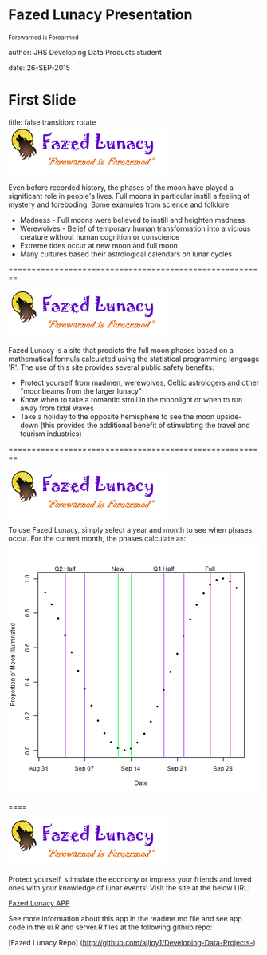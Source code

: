 Fazed Lunacy Presentation 
========================================================

<small>Forewarned is Forearmed</small>

author: JHS Developing Data Products student

date: 26-SEP-2015



First Slide
========================================================
title: false
transition: rotate
![alt text](Logo.png)   

Even before recorded history, the phases of the moon have played a significant role in people's lives.  Full moons in particular instill a feeling of mystery and foreboding.  Some examples from science and folklore:
- Madness - Full moons were believed to instill and heighten madness
- Werewolves - Belief of temporary human transformation into a vicious creature without human cognition or conscience 
- Extreme tides occur at new moon and full moon
- Many cultures based their astrological calendars on lunar cycles

========================================================

![alt text](Logo.png)   

Fazed Lunacy is a site that predicts the full moon phases based on a mathematical formula calculated using the statistical programming language 'R'.  The use of this site provides several public safety benefits:

- Protect yourself from madmen, werewolves, Celtic astrologers and other "moonbeams from the larger lunacy"
- Know when to take a romantic stroll in the moonlight or when to run away from tidal waves
- Take a holiday to the opposite hemisphere to see the moon upside-down (this provides the additional benefit of stimulating the travel and tourism industries)

========================================================

![alt text](Logo.png)  

To use Fazed Lunacy, simply select a year and month to see when phases occur.  For the current month, the phases calculate as:
![plot of chunk unnamed-chunk-1](FazedLunacyPresentation-figure/unnamed-chunk-1-1.png) 

====

![alt text](Logo.png)   

Protect yourself, stimulate the economy or impress your friends and loved ones with your knowledge of lunar events!  Visit the site at the below URL:

[Fazed Lunacy APP](http://alljoy1.shinyapps.io/PhasedLoonacy)

See more information about this app in the readme.md file and see app code in the ui.R and server.R files at the following github repo:

[Fazed Lunacy Repo] (http://github.com/alljoy1/Developing-Data-Projects-)

